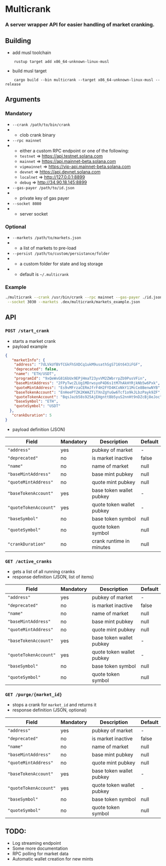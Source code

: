 # Multicrank
### A server wrapper API for easier handling of market cranking.

## Building
* add musl toolchain
```
    rustup target add x86_64-unknown-linux-musl
```
* build musl target
```
    cargo build --bin multicrank --target x86_64-unknown-linux-musl --release
```

## Arguments
### Mandatory
* `--crank /path/to/bin/crank`
* - clob crank binary
* `--rpc mainnet`
* - either a custom RPC endpoint or one of the following:
  * `testnet` => https://api.testnet.solana.com
  * `mainnet` => https://api.mainnet-beta.solana.com
  * `vipmainnet` => https://vip-api.mainnet-beta.solana.com
  * `devnet` => https://api.devnet.solana.com
  * `localnet` => http://127.0.0.1:8899
  * `debug` => http://34.90.18.145:8899
* `--gas-payer /path/to/id.json`
* - private key of gas payer
* `--socket 8080` 
* - server socket
### Optional
* `--markets /path/to/markets.json`
* - a list of markets to pre-load
* `--persist /path/to/custom/persistance/folder`
* - a custom folder for state and log storage
* - default is `~/.multicrank`
### Example
```bash
./multicrank --crank /usr/bin/crank --rpc mainnet --gas-payer ./id.json \
 --socket 3030 --markets .dex/multicrank/markets_example.json
```


## API
### `POST /start_crank`
* starts a market crank
* payload example 
```json
{
   "marketInfo": {
    "address": "7dLVkUfBVfCGkFhSXDCq1ukM9usathSgS716t643iFGF",
    "deprecated": false,
    "name": "ETH/USDT",
    "programId": "9xQeWvG816bUx9EPjHmaT23yvVM2ZWbrrpZb9PusVFin",
    "baseMintAddress": "2FPyTwcZLUg1MDrwsyoP4D6s1tM7hAkHYRjkNb5w6Pxk",
    "quoteMintAddress": "Es9vMFrzaCERmJfrF4H2FYD4KCoNkY11McCe8BenwNYB",
    "baseTokenAccount": "EnHeePTZK2KWAZTiTXnZgYuGw6Tcf1o9kJLbzPayk9ZF",
    "quoteTokenAccount": "BqsJazb58s925AjEHgnttBb5yuS2nnHt9nDZcBj8eJoc",
    "baseSymbol": "ETH",
    "quoteSymbol": "USDT"
  },
   "crankDuration": 5
}
```
* payload definition (JSON)

| Field                 | Mandatory | Description               | Default |
| --------------------- | --------- | ------------------------- | ------- |
| `"address"`           | yes       | pubkey of market          | -       |
| `"deprecated"`        | no        | is market inactive        | false   |
| `"name"`              | no        | name of market            | null    |
| `"baseMintAddress"`   | no        | base mint pubkey          | null    |
| `"quoteMintAddress"`  | no        | quote mint pubkey         | null    |
| `"baseTokenAccount"`  | yes       | base token wallet pubkey  | -       |
| `"quoteTokenAccount"` | yes       | quote token wallet pubkey | -       |
| `"baseSymbol"`        | no        | base token symbol         | null    |
| `"quoteSymbol"`       | no        | quote token symbol        | null    |
| `"crankDuration"`     | no        | crank runtime in minutes  | null    |

### `GET /active_cranks`
* gets a list of all running cranks
* response definition (JSON, list of items)

| Field                 | Mandatory | Description               | Default |
| --------------------- | --------- | ------------------------- | ------- |
| `"address"`           | yes       | pubkey of market          | -       |
| `"deprecated"`        | no        | is market inactive        | false   |
| `"name"`              | no        | name of market            | null    |
| `"baseMintAddress"`   | no        | base mint pubkey          | null    |
| `"quoteMintAddress"`  | no        | quote mint pubkey         | null    |
| `"baseTokenAccount"`  | yes       | base token wallet pubkey  | -       |
| `"quoteTokenAccount"` | yes       | quote token wallet pubkey | -       |
| `"baseSymbol"`        | no        | base token symbol         | null    |
| `"quoteSymbol"`       | no        | quote token symbol        | null    |

### `GET /purge/{market_id}`
* stops a crank for `market_id` and returns it
* response definition (JSON, optional)

| Field                 | Mandatory | Description               | Default |
| --------------------- | --------- | ------------------------- | ------- |
| `"address"`           | yes       | pubkey of market          | -       |
| `"deprecated"`        | no        | is market inactive        | false   |
| `"name"`              | no        | name of market            | null    |
| `"baseMintAddress"`   | no        | base mint pubkey          | null    |
| `"quoteMintAddress"`  | no        | quote mint pubkey         | null    |
| `"baseTokenAccount"`  | yes       | base token wallet pubkey  | -       |
| `"quoteTokenAccount"` | yes       | quote token wallet pubkey | -       |
| `"baseSymbol"`        | no        | base token symbol         | null    |
| `"quoteSymbol"`       | no        | quote token symbol        | null    |

## TODO:
* Log streaming endpoint
* Some more documentation
* RPC polling for market data
* Automatic wallet creation for new mints
